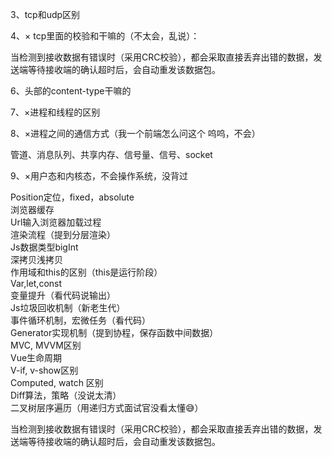 3、tcp和udp区别

4、× tcp里面的校验和干嘛的（不太会，乱说）：

当检测到接收数据有错误时（采用CRC校验），都会采取直接丢弃出错的数据，发送端等待接收端的确认超时后，会自动重发该数据包。

6、头部的content-type干嘛的

7、×进程和线程的区别  

8、×进程之间的通信方式（我一个前端怎么问这个 呜呜，不会）

管道、消息队列、共享内存、信号量、信号、socket

9、×用户态和内核态，不会操作系统，没背过



Position定位，fixed，absolute  
浏览器缓存  
Url输入浏览器加载过程  
渲染流程（提到分层渲染）  
Js数据类型bigInt  
深拷贝浅拷贝  
作用域和this的区别（this是运行阶段）  
Var,let,const  
变量提升（看代码说输出）  
Js垃圾回收机制（新老生代）  
事件循环机制，宏微任务（看代码）  
Generator实现机制（提到协程，保存函数中间数据）  
MVC, MVVM区别  
Vue生命周期  
V-if, v-show区别  
Computed, watch 区别  
Diff算法，策略（没说太清）  
二叉树层序遍历（用递归方式面试官没看太懂😅）  

当检测到接收数据有错误时（采用CRC校验），都会采取直接丢弃出错的数据，发送端等待接收端的确认超时后，会自动重发该数据包。
